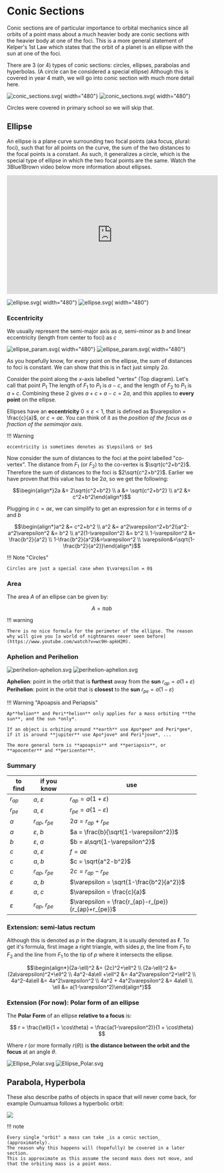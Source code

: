 # Conic Sections

Conic sections are of particular importance to orbital mechanics since all orbits of a point mass about a much heavier body
are conic sections with the heavier body at one of the foci. This is a more general statement of
Kelper's 1st Law which states that the orbit of a planet is an ellipse with the sun at one of the foci.

There are 3 (or 4) types of conic sections: circles, ellipses, parabolas and hyperbolas. (A circle can be considered a special ellipse)
Although this is covered in year 4 math, we will go into conic section with much more detail here.

![conic_sections.svg](../img/conic_sections.svg#only-light){ width="480"}
![conic_sections.svg](../img/conic_sections_dark.svg#only-dark){ width="480"}

Circles were covered in primary school so we will skip that.

## Ellipse

An ellipse is a plane curve surrounding two focal points (aka focus, plural: foci), such that for all points on the curve, the sum of the two
distances to the focal points is a constant. As such, it generalizes a circle, which is the special type of ellipse in
which the two focal points are the same. Watch the 3Blue1Brown video below more information about ellipses.

<iframe width="560" height="315" src="https://www.youtube-nocookie.com/embed/pQa_tWZmlGs" title="YouTube video player" frameborder="0" allow="accelerometer; autoplay; clipboard-write; encrypted-media; gyroscope; picture-in-picture" allowfullscreen></iframe>

![ellipse.svg](../img/ellipse.svg#only-light){ width="480"}
![ellipse.svg](../img/ellipse_dark.svg#only-dark){ width="480"}

### Eccentricity

We usually represent the semi-major axis as $a$, semi-minor as $b$ and linear eccentricity (length from center to foci) as $c$

![ellipse_param.svg](../img/ellipse_param.svg#only-light){ width="480"}
![ellipse_param.svg](../img/ellipse_param_dark.svg#only-dark){ width="480"}

As you hopefully know, for every point on the ellipse, the sum of distances to foci is constant. We can show that this is in fact just simply $2a$.

Consider the point along the $x$-axis labelled "vertex" (Top diagram). Let's call that point $P_1$ The length of $F_1$ to $P_1$ is $a-c$, and the length of $F_2$ to $P_1$ is $a+c$. Combining these 2 gives $a+c+a-c=2a$, and this applies to **every point** on the ellipse.

Ellipses have an **eccentricity** $0\leq\varepsilon<1$, that is defined as $\varepsilon = \frac{c}{a}$, or $c=a\varepsilon$. You can think of it as the _position of the focus as a fraction of the semimajor axis_.

!!! Warning

    eccentricity is sometimes denotes as $\epsilon$ or $e$

Now consider the sum of distances to the foci at the point labelled "co-vertex". The distance from $F_1$ (or $F_2$) to the co-vertex is $\sqrt{c^2+b^2}$. Therefore the sum of distances to the foci is $2\sqrt{c^2+b^2}$. Earlier we have proven that this value has to be $2a$, so we get the following:

$$\begin{align*}2a &= 2\sqrt{c^2+b^2} \\ a &= \sqrt{c^2+b^2} \\ a^2 &= c^2+b^2\end{align*}$$

Plugging in $c=a\varepsilon$, we can simplify to get an expression for $\varepsilon$ in terms of $a$ and $b$

$$\begin{align*}a^2 &= c^2+b^2 \\ a^2 &= a^2\varepsilon^2+b^2\\a^2-a^2\varepsilon^2 &= b^2 \\ a^2(1-\varepsilon^2) &= b^2 \\ 1-\varepsilon^2 &= \frac{b^2}{a^2} \\ 1-\frac{b^2}{a^2}&=\varepsilon^2 \\ \varepsilon&=\sqrt{1-\frac{b^2}{a^2}}\end{align*}$$

!!! Note "Circles"

    Circles are just a special case when $\varepsilon = 0$

### Area

The area $A$ of an ellipse can be given by:

$$ A = \pi a b$$

!!! warning

    There is no nice formula for the perimeter of the ellipse. The reason why will give you [a world of nightmares never seen before](https://www.youtube.com/watch?v=wc9H-apkH2M).

### Aphelion and Perihelion

![perihelion-aphelion.svg](../img/perihelion_aphelion.svg#only-light)
![perihelion-aphelion.svg](../img/perihelion-aphelion-dark.svg#only-dark)

**Aphelion**: point in the orbit that is **furthest** away from the **sun** $r_{ap} = a(1+\varepsilon)$
**Perihelion**: point in the orbit that is **closest** to the **sun** $r_{pe} = a(1-\varepsilon)$

!!! Warning "Apoapsis and Periapsis"

    Ap**helion** and Peri**helion** only applies for a mass orbiting **the sun**, and the sun *only*.

    If an object is orbiting around **earth** use Apo*gee* and Peri*gee*, if it is around **jupiter** use Apo*jove* and Peri*jove*, ...

    The more general term is **apoapsis** and **periapsis**, or **apocenter** and **pericenter**.

### Summary

| to find       | if you know        | use                                                 |
| ------------- | ------------------ | --------------------------------------------------- |
| $r_{ap}$      | $a$, $\varepsilon$ | $r_{ap} = a(1+\varepsilon)$                         |
| $r_{pe}$      | $a$, $\varepsilon$ | $r_{pe} = a(1-\varepsilon)$                         |
| $a$           | $r_{ap}$, $r_{pe}$ | $2a = r_{ap}+r_{pe}$                                |
| $a$           | $\varepsilon$, $b$ | $a = \frac{b}{\sqrt{1-\varepsilon^2}}$              |
| $b$           | $\varepsilon$, $a$ | $b = a\sqrt{1-\varepsilon^2}$                       |
| $c$           | $a$, $\varepsilon$ | $f = a\varepsilon$                                  |
| $c$           | $a$, $b$           | $c = \sqrt{a^2-b^2}$                                |
| $c$           | $r_{ap}$, $r_{pe}$ | $2c = r_{ap}-r_{pe}$                                |
| $\varepsilon$ | $a$, $b$           | $\varepsilon = \sqrt{1-\frac{b^2}{a^2}}$            |
| $\varepsilon$ | $a$, $c$           | $\varepsilon = \frac{c}{a}$                         |
| $\varepsilon$ | $r_{ap}$, $r_{pe}$ | $\varepsilon = \frac{r_{ap}-r_{pe}}{r_{ap}+r_{pe}}$ |

### Extension: semi-latus rectum

Although this is denoted as $p$ in the diagram, it is usually denoted as $\ell$. To get it's formula, first image a right triangle, with sides $p$, the line from $F_1$ to $F_2$ and the line from $F_1$ to the tip of $p$ where it intersects the ellipse.

$$\begin{align*}(2a-\ell)^2 &= (2c)^2+\ell^2 \\ (2a-\ell)^2 &= (2a\varepsilon)^2+\ell^2 \\ 4a^2-4a\ell +\ell^2 &= 4a^2\varepsilon^2+\ell^2 \\ 4a^2-4a\ell &= 4a^2\varepsilon^2 \\ 4a^2 + 4a^2\varepsilon^2  &= 4a\ell \\ \ell &= a(1-\varepsilon^2)\end{align*}$$

### Extension (For now): Polar form of an ellipse

The **Polar Form** of an ellipse **relative to a focus** is:

$$
r = \frac{\ell}{1 + \cos\theta} = \frac{a(1-\varepsilon^2)}{1 + \cos\theta}
$$

Where $r$ (or more formally $r(\theta)$) is **the distance between the orbit and the focus** at an angle $\theta$.

![Ellipse_Polar.svg](../img/Ellipse_Polar.svg#only-light)
![Ellipse_Polar.svg](../img/Ellipse_Polar_dark.svg#only-dark)

## Parabola, Hyperbola

These also describe paths of objects in space that will never come back, for example Oumuamua follows a hyperbolic orbit:

![](../img/oumuamua_orbit.png)

!!! note

    Every single "orbit" a mass can take _is a conic section_ (approximately).
    The reason why this happens will (hopefully) be covered in a later section.
    This is approximate as this assume the second mass does not move, and that the orbiting mass is a point mass.

